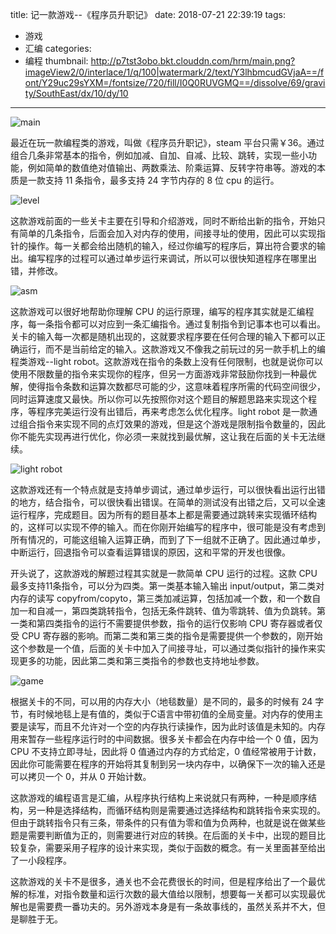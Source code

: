 title: 记一款游戏--《程序员升职记》
date: 2018-07-21 22:39:19
tags:
- 游戏
- 汇编
categories:
- 编程
thumbnail: http://p7tst3obo.bkt.clouddn.com/hrm/main.png?imageView2/0/interlace/1/q/100|watermark/2/text/Y3lhbmcudGVjaA==/font/Y29uc29sYXM=/fontsize/720/fill/I0Q0RUVGMQ==/dissolve/69/gravity/SouthEast/dx/10/dy/10
---

![main](http://p7tst3obo.bkt.clouddn.com/hrm/main.png?imageView2/0/interlace/1/q/100|watermark/2/text/Y3lhbmcudGVjaA==/font/Y29uc29sYXM=/fontsize/720/fill/I0Q0RUVGMQ==/dissolve/69/gravity/SouthEast/dx/10/dy/10)

最近在玩一款编程类的游戏，叫做《程序员升职记》，steam 平台只需￥36。通过组合几条非常基本的指令，例如加减、自加、自减、比较、跳转，实现一些小功能，例如简单的数值绝对值输出、两数乘法、阶乘运算、反转字符串等。游戏的本质是一款支持 11 条指令，最多支持 24 字节内存的 8 位 cpu 的运行。

![level](http://p7tst3obo.bkt.clouddn.com/hrm/level.png?imageView2/0/interlace/1/q/100|watermark/2/text/Y3lhbmcudGVjaA==/font/Y29uc29sYXM=/fontsize/720/fill/I0Q0RUVGMQ==/dissolve/69/gravity/SouthEast/dx/10/dy/10)

这款游戏前面的一些关卡主要在引导和介绍游戏，同时不断给出新的指令，开始只有简单的几条指令，后面会加入对内存的使用，间接寻址的使用，因此可以实现指针的操作。每一关都会给出随机的输入，经过你编写的程序后，算出符合要求的输出。编写程序的过程可以通过单步运行来调试，所以可以很快知道程序在哪里出错，并修改。

<!-- more -->

![asm](http://p7tst3obo.bkt.clouddn.com/hrm/asm.png?imageView2/0/interlace/1/q/100|watermark/2/text/Y3lhbmcudGVjaA==/font/Y29uc29sYXM=/fontsize/720/fill/I0Q0RUVGMQ==/dissolve/69/gravity/SouthEast/dx/10/dy/10)

这款游戏可以很好地帮助你理解 CPU 的运行原理，编写的程序其实就是汇编程序，每一条指令都可以对应到一条汇编指令。通过复制指令到记事本也可以看出。关卡的输入每一次都是随机出现的，这就要求程序要在任何合理的输入下都可以正确运行，而不是当前给定的输入。这款游戏又不像我之前玩过的另一款手机上的编程类游戏--light robot。这款游戏在指令的条数上没有任何限制，也就是说你可以使用不限数量的指令来实现你的程序，但另一方面游戏非常鼓励你找到一种最优解，使得指令条数和运算次数都尽可能的少，这意味着程序所需的代码空间很少，同时运算速度又最快。所以你可以先按照你对这个题目的解题思路来实现这个程序，等程序完美运行没有出错后，再来考虑怎么优化程序。light robot 是一款通过组合指令来实现不同的点灯效果的游戏，但是这个游戏是限制指令数量的，因此你不能先实现再进行优化，你必须一来就找到最优解，这让我在后面的关卡无法继续。

![light robot](http://p7tst3obo.bkt.clouddn.com/hrm/light-robot.jpg?imageView2/0/interlace/1/q/100|watermark/2/text/Y3lhbmcudGVjaA==/font/Y29uc29sYXM=/fontsize/720/fill/I0Q0RUVGMQ==/dissolve/69/gravity/SouthEast/dx/10/dy/10)

这款游戏还有一个特点就是支持单步调试，通过单步运行，可以很快看出运行出错的地方，结合指令，可以很快看出错误。在简单的测试没有出错之后，又可以全速运行程序，完成题目。因为所有的题目基本上都是需要通过跳转来实现循环结构的，这样可以实现不停的输入。而在你刚开始编写的程序中，很可能是没有考虑到所有情况的，可能这组输入运算正确，而到了下一组就不正确了。因此通过单步，中断运行，回退指令可以查看运算错误的原因，这和平常的开发也很像。

开头说了，这款游戏的解题过程其实就是一款简单 CPU 运行的过程。这款 CPU 最多支持11条指令，可以分为四类。第一类基本输入输出 input/output，第二类对内存的读写 copyfrom/copyto，第三类加减运算，包括加减一个数，和一个数自加一和自减一，第四类跳转指令，包括无条件跳转、值为零跳转、值为负跳转。第一类和第四类指令的运行不需要提供参数，指令的运行仅影响 CPU 寄存器或者仅受 CPU 寄存器的影响。而第二类和第三类的指令是需要提供一个参数的，刚开始这个参数是一个值，后面的关卡中加入了间接寻址，可以通过类似指针的操作来实现更多的功能，因此第二类和第三类指令的参数也支持地址参数。

![game](http://p7tst3obo.bkt.clouddn.com/hrm/game.png?imageView2/0/interlace/1/q/100|watermark/2/text/Y3lhbmcudGVjaA==/font/Y29uc29sYXM=/fontsize/720/fill/I0Q0RUVGMQ==/dissolve/69/gravity/SouthEast/dx/10/dy/10)

根据关卡的不同，可以用的内存大小（地毯数量）是不同的，最多的时候有 24 字节，有时候地毯上是有值的，类似于C语言中带初值的全局变量。对内存的使用主要是读写，而且不允许对一个空的内存执行读操作，因为此时该值是未知的。内存用来暂存一些程序运行时的中间数据。很多关卡都会在内存中给一个 0 值，因为 CPU 不支持立即寻址，因此将 0 值通过内存的方式给定，0 值经常被用于计数，因此你可能需要在程序的开始将其复制到另一块内存中，以确保下一次的输入还是可以拷贝一个 0，并从 0 开始计数。

这款游戏的编程语言是汇编，从程序执行结构上来说就只有两种，一种是顺序结构，另一种是选择结构，而循环结构则是需要通过选择结构和跳转指令来实现的。但由于跳转指令只有三条，带条件的只有值为零和值为负两种，也就是说在做某些题是需要判断值为正的，则需要进行对应的转换。在后面的关卡中，出现的题目比较复杂，需要采用子程序的设计来实现，类似于函数的概念。有一关里面甚至给出了一小段程序。

这款游戏的关卡不是很多，通关也不会花费很长的时间，但是程序给出了一个最优解的标准，对指令数量和运行次数的最大值给以限制，想要每一关都可以实现最优解也是需要费一番功夫的。另外游戏本身是有一条故事线的，虽然关系并不大，但是聊胜于无。

